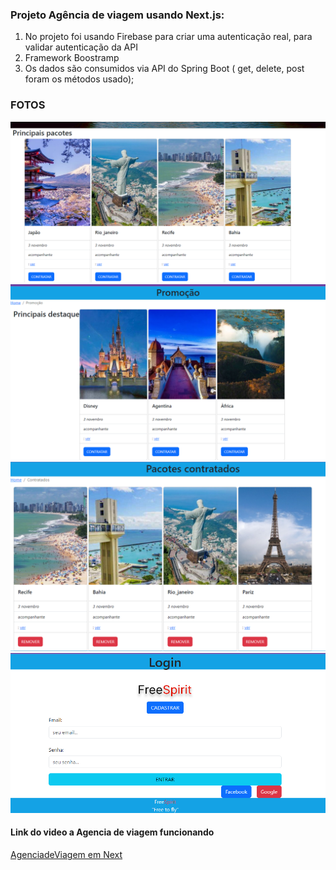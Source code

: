 ### Projeto Agência de viagem usando Next.js:

1. No projeto foi usando Firebase para criar uma autenticação real, para validar autenticação da API
2. Framework Boostramp
3. Os dados são consumidos via API do Spring Boot ( get, delete, post foram os métodos usado);
 
### FOTOS

![gif do game](https://github.com/Evanilsondejesus/galeria/blob/main/img/pacotes.png)
![gif do game](https://github.com/Evanilsondejesus/galeria/blob/main/img/promocao.png)
![gif do game](https://github.com/Evanilsondejesus/galeria/blob/main/img/Agencia_viagem_pacotes_contratados.png)
![gif do game](https://github.com/Evanilsondejesus/galeria/blob/main/img/login.png)

#### Link do video a Agencia de viagem funcionando
[AgenciadeViagem em Next](https://mega.nz/file/C8o0hDJD#8jc8JOqR-XRSDSlbfJ_ohaJWQaJ-FOtgZHX7cib5jaU)

